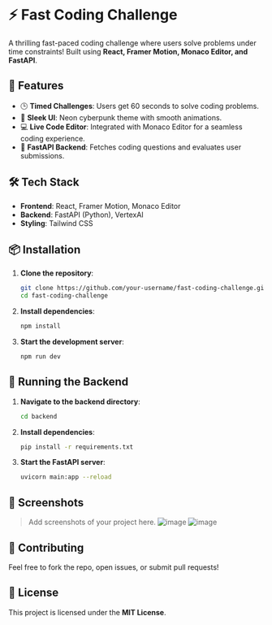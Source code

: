 # ⚡ Fast Coding Challenge

A thrilling fast-paced coding challenge where users solve problems under time constraints! Built using **React, Framer Motion, Monaco Editor, and FastAPI**.

## 🚀 Features

- 🕒 **Timed Challenges**: Users get 60 seconds to solve coding problems.
- 🎨 **Sleek UI**: Neon cyberpunk theme with smooth animations.
- 💻 **Live Code Editor**: Integrated with Monaco Editor for a seamless coding experience.
- 📡 **FastAPI Backend**: Fetches coding questions and evaluates user submissions.

## 🛠️ Tech Stack

- **Frontend**: React, Framer Motion, Monaco Editor
- **Backend**: FastAPI (Python), VertexAI
- **Styling**: Tailwind CSS 

## 📦 Installation

1. **Clone the repository**:
   ```sh
   git clone https://github.com/your-username/fast-coding-challenge.git
   cd fast-coding-challenge
   ```

2. **Install dependencies**:
   ```sh
   npm install
   ```

3. **Start the development server**:
   ```sh
   npm run dev
   ```

## 🚀 Running the Backend

1. **Navigate to the backend directory**:
   ```sh
   cd backend
   ```

2. **Install dependencies**:
   ```sh
   pip install -r requirements.txt
   ```

3. **Start the FastAPI server**:
   ```sh
   uvicorn main:app --reload
   ```

## 📸 Screenshots

> Add screenshots of your project here.
> ![image](https://github.com/user-attachments/assets/eb019a18-f717-4213-8b31-bef3a4ce45f4)
> ![image](https://github.com/user-attachments/assets/48fc3558-975e-43d2-ab94-a1d0e3e8f8d6)
> 



## 🤝 Contributing

Feel free to fork the repo, open issues, or submit pull requests!

## 📜 License

This project is licensed under the **MIT License**.
